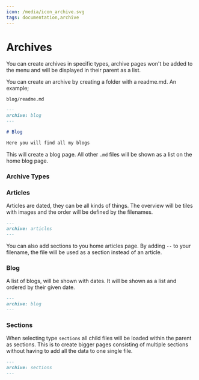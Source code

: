 ```yaml
---
icon: /media/icon_archive.svg
tags: documentation,archive
---
```

# Archives

You can create archives in specific types, archive pages won't be added to the menu and will be displayed in their parent as a list.

You can create an archive by creating a folder with a readme.md. An example;

`blog/readme.md`

```markdown
---
archive: blog
---

# Blog

Here you will find all my blogs
```

This will create a blog page. All other `.md` files will be shown as a list on the home blog page.

### Archive Types

### Articles

Articles are dated, they can be all kinds of things. The overview will be tiles with images and the order will be defined by the filenames.

```md
---
archive: articles
---
```

You can also add sections to you home articles page. By adding `--` to your filename, the file will be used as a section instead of an article.


### Blog

A list of blogs, will be shown with dates. It will be shown as a list and ordered by their given date.

```md
---
archive: blog
---
```

### Sections

When selecting type `sections` all child files will be loaded within the parent as sections. This is to create bigger pages consisting of multiple sections without having to add all the data to one single file.
```markdown
---
archive: sections
---
```